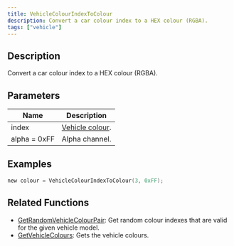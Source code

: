 ```yaml
---
title: VehicleColourIndexToColour
description: Convert a car colour index to a HEX colour (RGBA).
tags: ["vehicle"]
---
```


<VersionWarn version='omp v1.1.0.2612' />

## Description

Convert a car colour index to a HEX colour (RGBA).

## Parameters

| Name         | Description                                    |
|--------------|------------------------------------------------|
| index        | [Vehicle colour](../resources/vehiclecolorid). |
| alpha = 0xFF | Alpha channel.                                 |

## Examples

```c
new colour = VehicleColourIndexToColour(3, 0xFF);
```

## Related Functions

- [GetRandomVehicleColourPair](GetRandomVehicleColourPair): Get random colour indexes that are valid for the given vehicle model.
- [GetVehicleColours](GetVehicleColours): Gets the vehicle colours.

